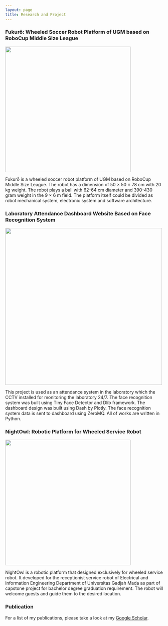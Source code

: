 ```yaml
---
layout: page
title: Research and Project 
---
```


### Fukurō: Wheeled Soccer Robot Platform of UGM based on RoboCup Middle Size League


<img src="{{site.baseurl}}public/fukuro-thumbnail.jpg" width=400 style="float:right margin-left=10cm"> 


Fukurō is a wheeled soccer robot platform of UGM based on RoboCup Middle Size League. The robot has a dimension of 50 × 50 × 78 cm with 20 kg weight. The robot plays a ball with 62-64 cm diameter and 390-430 gram weight in the 9 × 6 m field. The platform itself could be divided as robot mechanical system, electronic system and software architecture.


### Laboratory Attendance Dashboard Website Based on Face Recognition System


<img src="{{site.baseurl}}public/facerecognition-thumbnail.gif" width=500 style="float:right margin-left=10cm">


This project is used as an attendance system in the laboratory which the CCTV installed for monitoring the laboratory 24/7. The face recognition system was built using Tiny Face Detector and Dlib framework. The dashboard design was built using Dash by Plotly. The face recognition system data is sent to dashboard using ZeroMQ. All of works are written in Python.


### NightOwl: Robotic Platform for Wheeled Service Robot


<img src="{{site.baseurl}}public/nightowl.gif" width=400 style="float:right margin-left=10cm">


NightOwl is a robotic platform that designed exclusively for wheeled service robot. It developed for the receptionist service robot of Electrical and Information Engineering Department of Universitas Gadjah Mada as part of capstone project for bachelor degree graduation requirement. The robot will welcome guests and guide them to the desired location.


### Publication ###

For a list of my publications, please take a look at my [Google Scholar](https://scholar.google.co.id/citations?user=ItPhnycAAAAJ&hl=id).
